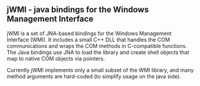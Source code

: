 jWMI - java bindings for the Windows Management Interface
---

jWMI is a set of JNA-based bindings for the Windows Management Interface (WMI).  It includes a small C++ DLL that handles the COM communications and wraps the COM methods in C-compatible functions.  The Java bindings use JNA to load the library and create shell objects that map to native COM objects via pointers.

Currently jWMI implements only a small subset of the WMI library, and many method arguments are hard-coded (to simplify usage on the java side).
